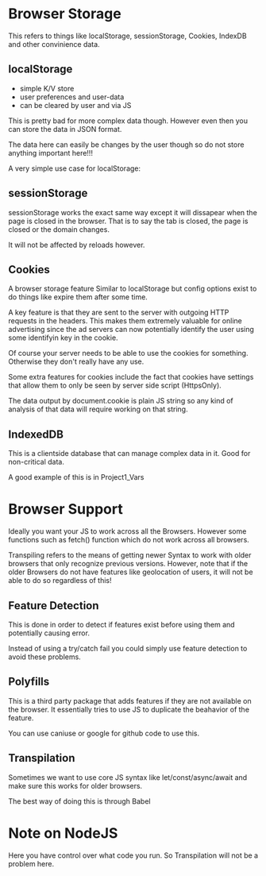 # Browser Storage

This refers to things like localStorage, sessionStorage, Cookies, IndexDB and other convinience data. 

## localStorage

- simple K/V store
- user preferences and user-data
- can be cleared by user and via JS

This is pretty bad for more complex data though. However even then you can store the data in JSON format. 

The data here can easily be changes by the user though so do not store anything important here!!!

A very simple use case for localStorage:

<script>
    const storeBtn = document.querySelector("#btn-add");
const retrBtn = document.querySelector("#btn-subtract");

const userId = "u123";
const user = {
  name: "Max",
  age: 30,
  hobbies: ["Sports", "Cooking"],
};

storeBtn.addEventListener("click", () => {
  localStorage.setItem("uid", userId);
  localStorage.setItem("user", JSON.stringify(user));
});

retrBtn.addEventListener("click", () => {
  const extractedId = localStorage.getItem("uid");
  const extractedUser = JSON.parse(localStorage.getItem("user"));

  console.log(extractedUser);
  if (!!extractedId) {
    console.log("Got the id - " + extractedId);
  } else {
    console.log("Could not find id!");
  }
});

</script>

## sessionStorage

sessionStorage works the exact same way except it will dissapear when the page is closed in the browser. That is to say the tab is closed, the page is closed or the domain changes.

It will not be affected by reloads however.

## Cookies

A browser storage feature Similar to localStorage but config options exist to do things like expire them after some time. 

A key feature is that they are sent to the server with outgoing HTTP requests in the headers. This makes them extremely valuable for online advertising since the ad servers can now potentially identify the user using some identifyin key in the cookie. 

Of course your server needs to be able to use the cookies for something. Otherwise they don't really have any use. 

Some extra features for cookies include the fact that cookies have settings that allow them to only be seen by server side script (HttpsOnly).

<script>
    storeBtn.addEventListener("click", () => {
  // ADDS, not replaces, to a cookie
  const userId = "u123";
  const user = { name: "Max", age: 30 }; 

  // setting cookie to expire in 2 seconds
  document.cookie = `uid=${userId}; max-age=2`;
  // storing complex data in cookie
  document.cookie = `user=${JSON.stringify(user)}`;
});

retrBtn.addEventListener("click", () => {
  console.log(document.cookie);
});

</script>

The data output by document.cookie is plain JS string so any kind of analysis of that data will require working on that string. 


## IndexedDB

This is a clientside database that can manage complex data in it. Good for non-critical data.


A good example of this is in Project1_Vars


# Browser Support

Ideally you want your JS to work across all the Browsers. However some functions such as fetch() function which do not work across all browsers. 

Transpiling refers to the means of getting newer Syntax to work with older browsers that only recognize previous versions. However, note that if the older Browsers do not have features like geolocation of users, it will not be able to do so regardless of this!

## Feature Detection

This is done in order to detect if features exist before using them and potentially causing error. 

Instead of using a try/catch fail you could simply use feature detection to avoid these problems. 

## Polyfills

This is a third party package that adds features if they are not available on the browser. It essentially tries to use JS to duplicate the beahavior of the feature. 

You can use caniuse or google for github code to use this. 

## Transpilation

Sometimes we want to use core JS syntax like let/const/async/await and make sure this works for older browsers. 

The best way of doing this is through Babel

# Note on NodeJS

Here you have control over what code you run. So Transpilation will not be a problem here. 